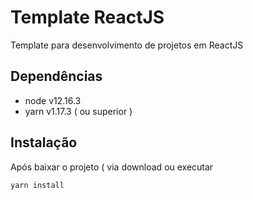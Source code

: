 # Template ReactJS
 
Template para desenvolvimento de projetos em ReactJS

## Dependências
 

 - node v12.16.3
 - yarn v1.17.3 ( ou superior )

  
## Instalação
 
Após baixar o projeto ( via download ou  executar 
  
```bash
yarn install
```
